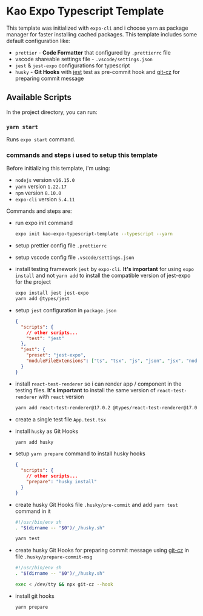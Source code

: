 # Kao Expo Typescript Template

This template was initialized with `expo-cli` and i choose `yarn` as package manager for faster installing cached packages. This template includes some default configuration like:

- `prettier` - **Code Formatter** that configured by `.prettierrc` file
- vscode shareable settings file - `.vscode/settings.json`
- `jest` & `jest-expo` configurations for typescript
- `husky` - **Git Hooks** with [jest](https://jestjs.io/docs/getting-started) test as pre-commit hook and [git-cz](https://github.com/streamich/git-cz) for preparing commit message

## Available Scripts

In the project directory, you can run:

### `yarn start`

Runs `expo start` command.

### commands and steps i used to setup this template

Before initializing this template, i'm using:

- `nodejs` version `v16.15.0`
- `yarn` version `1.22.17`
- `npm` version `8.10.0`
- `expo-cli` version `5.4.11`

Commands and steps are:

- run expo init command
  ```sh
  expo init kao-expo-typescript-template --typescript --yarn
  ```
- setup prettier config file `.prettierrc`
- setup vscode config file `.vscode/settings.json`
- install testing framework `jest` by `expo-cli`.
  **It's important** for using `expo install` and not `yarn add` to install the compatible version of jest-expo for the project
  ```sh
  expo install jest jest-expo
  yarn add @types/jest
  ```
- setup `jest` configuration in `package.json`
  ```json
  {
    "scripts": {
      // other scripts...
      "test": "jest"
    },
    "jest": {
      "preset": "jest-expo",
      "moduleFileExtensions": ["ts", "tsx", "js", "json", "jsx", "node"]
    }
  }
  ```
- install `react-test-renderer` so i can render app / component in the testing files.
  **It's important** to install the same version of `react-test-renderer` with `react` version
  ```sh
  yarn add react-test-renderer@17.0.2 @types/react-test-renderer@17.0.2
  ```
- create a single test file `App.test.tsx`
- install `husky` as Git Hooks
  ```sh
  yarn add husky
  ```
- setup `yarn prepare` command to install husky hooks
  ```json
  {
    "scripts": {
      // other scripts...
      "prepare": "husky install"
    }
  }
  ```
- create husky Git Hooks file `.husky/pre-commit` and add `yarn test` command in it

  ```sh
  #!/usr/bin/env sh
  . "$(dirname -- "$0")/_/husky.sh"

  yarn test
  ```

- create husky Git Hooks for preparing commit message using [git-cz](https://github.com/streamich/git-cz) in file `.husky/prepare-commit-msg`

  ```sh
  #!/usr/bin/env sh
  . "$(dirname -- "$0")/_/husky.sh"

  exec < /dev/tty && npx git-cz --hook
  ```

- install git hooks
  ```sh
  yarn prepare
  ```
